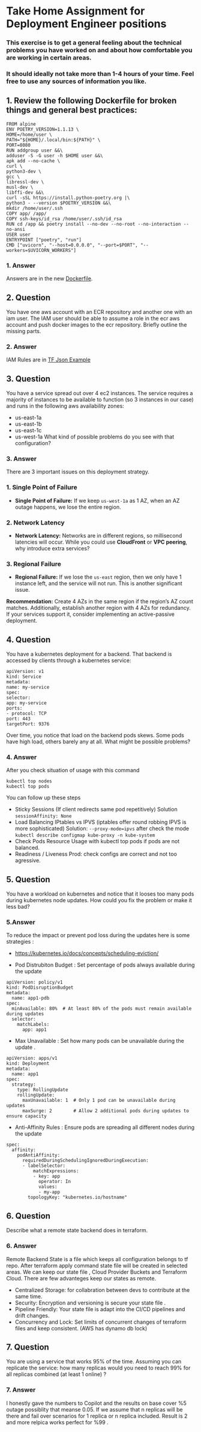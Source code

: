 # Take Home Assignment for Deployment Engineer positions

### This exercise is to get a general feeling about the technical problems you have worked on and about how comfortable you are working in certain areas.

### It should ideally not take more than 1-4 hours of your time. Feel free to use any sources of information you like.

## 1. Review the following Dockerfile for broken things and general best practices:
```
FROM alpine
ENV POETRY_VERSION=1.1.13 \
HOME=/home/user \
PATH="${HOME}/.local/bin:${PATH}" \
PORT=8080
RUN addgroup user &&\
adduser -S -G user -h $HOME user &&\
apk add --no-cache \
curl \
python3-dev \
gcc \
libressl-dev \
musl-dev \
libffi-dev &&\
curl -sSL https://install.python-poetry.org |\
python3 - --version $POETRY_VERSION &&\
mkdir /home/user/.ssh
COPY app/ /app/
COPY ssh-keys/id_rsa /home/user/.ssh/id_rsa
RUN cd /app && poetry install --no-dev --no-root --no-interaction --no-ansi
USER user
ENTRYPOINT ["poetry", "run"]
CMD ["uvicorn", "--host=0.0.0.0", "--port=$PORT", "--workers=$UVICORN_WORKERS"]
```

### 1. Answer 

Answers are in the new [Dockerfile](https://github.com/cenkbardakci/troubleshoot-challange/blob/main/Dockerfile).

## 2. Question

You have one aws account with an ECR repository and another one with
an iam user.
The IAM user should be able to assume a role in the ecr aws account and
push docker images to the ecr repository.
Briefly outline the missing parts.

### 2. Answer 

IAM Rules are in [TF Json Example](https://github.com/cenkbardakci/troubleshoot-challange/blob/main/iam.tf)

## 3. Question

You have a service spread out over 4 ec2 instances.
The service requires a majority of instances to be available to function (so
3 instances in our case) and runs in the following aws availability zones:
- us-east-1a
- us-east-1b
- us-east-1c
- us-west-1a
What kind of possible problems do you see with that configuration?

### 3. Answer 

There are 3 important issues on this deployment strategy. 

### 1. Single Point of Failure
- **Single Point of Failure:** If we keep `us-west-1a` as 1 AZ, when an AZ outage happens, we lose the entire region.

### 2. Network Latency
- **Network Latency:** Networks are in different regions, so millisecond latencies will occur. While you could use **CloudFront** or **VPC peering**, why introduce extra services?

### 3. Regional Failure
- **Regional Failure:** If we lose the `us-east` region, then we only have 1 instance left, and the service will not run. This is another significant issue.

**Recommendation:** Create 4 AZs in the same region if the region’s AZ count matches. Additionally, establish another region with 4 AZs for redundancy. If your services support it, consider implementing an active-passive deployment.
 

## 4. Question

You have a kubernetes deployment for a backend. That backend is accessed
by clients through a kubernetes service:
```
apiVersion: v1
kind: Service
metadata:
name: my-service
spec:
selector:
app: my-service
ports:
- protocol: TCP
port: 443
targetPort: 9376
```
Over time, you notice that load on the backend pods skews. Some pods
have high load, others barely any at all.
What might be possible problems?

### 4. Answer

After you check situation of usage with this command

```
kubectl top nodes 
kubectl top pods
```

You can follow up these steps 

- Sticky Sessions (If client redirects same pod repetitively) Solution `sessionAffinity: None`
- Load Balancing IPtables vs IPVS (iptables offer round robbing IPVS is more sophisticated) Solution: `--proxy-mode=ipvs` after check the mode `kubectl describe configmap kube-proxy -n kube-system`
- Check Pods Resource Usage with kubectl top pods if pods are not balanced. 
- Readiness / Liveness Prod: check configs are correct and not too agressive. 



## 5. Question

You have a workload on kubernetes and notice that it looses too many
pods during kubernetes node updates.
How could you fix the problem or make it less bad?

### 5.Answer

To reduce the impact or prevent pod loss during the updates here is some strategies : 

- https://kubernetes.io/docs/concepts/scheduling-eviction/

- Pod Distrubiton Budget : Set percentage of pods always available during the update
```
apiVersion: policy/v1
kind: PodDisruptionBudget
metadata:
  name: app1-pdb
spec:
  minAvailable: 80%  # At least 80% of the pods must remain available during updates
  selector:
    matchLabels:
      app: app1

```
- Max Unavailable : Set how many pods can be unavailable during the update .

```
apiVersion: apps/v1
kind: Deployment
metadata:
  name: app1
spec:
  strategy:
    type: RollingUpdate
    rollingUpdate:
      maxUnavailable: 1  # Only 1 pod can be unavailable during updates
      maxSurge: 2        # Allow 2 additional pods during updates to ensure capacity

```
- Anti-Affinity Rules : Ensure pods are spreading all different nodes during the update

```
spec:
  affinity:
    podAntiAffinity:
      requiredDuringSchedulingIgnoredDuringExecution:
      - labelSelector:
          matchExpressions:
          - key: app
            operator: In
            values:
            - my-app
        topologyKey: "kubernetes.io/hostname"
```



## 6. Question

Describe what a remote state backend does in terraform.

### 6. Answer

Remote Backend State is a file which keeps all configuration belongs to tf repo. After terraform apply command state file will be created in selected areas. We can keep our state file , Cloud Provider Buckets and Terraform Cloud. There are few advanteges keep our states as remote. 

- Centralized Storage: for collabration between devs to contribute at the same time. 
- Security: Encryption and versioning is secure your state file . 
- Pipeline Friendly: Your state file is adapt into the CI/CD pipelines and drift changes. 
- Concurrency and Lock: Set limits of concurrent changes of terraform files and keep consistent. (AWS has dynamo db lock)

## 7. Question

You are using a service that works 95% of the time.
Assuming you can replicate the service: how many replicas would you need
to reach 99% for all replicas combined (at least 1 online) ?

### 7. Answer 

I honestly gave the numbers to Copilot and the results on base cover %5 outage possiblity that meanse 0.05. If we assume that n replicas will be there and fail over scenarios for 1 replica or n replica included. Result is 2 and more relpica works perfect for %99 .


